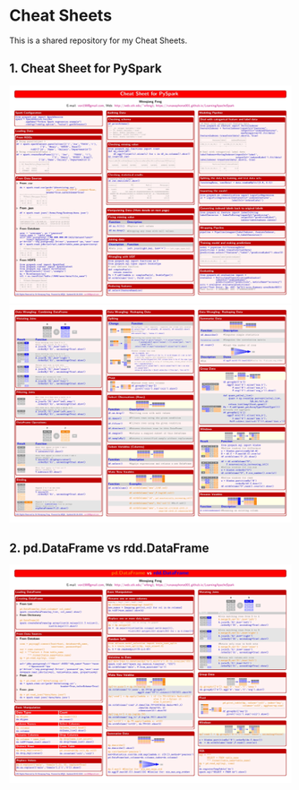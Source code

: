 
# **Cheat Sheets**

This is a shared repository for my Cheat Sheets. 

## **1. Cheat Sheet for PySpark**

![pyspark1](images/cheatSheet_pyspark1.jpg)
![pyspark2](images/cheatSheet_pyspark2.jpg)


## **2. pd.DataFrame vs rdd.DataFrame**
![pdrdd](images/cheatSheet_pdrdd.jpg)


